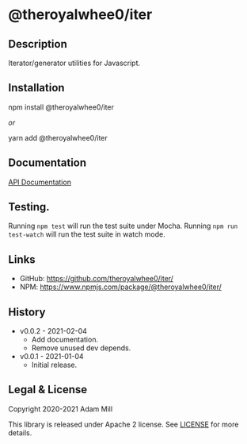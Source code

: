 # @theroyalwhee0/iter

## Description
Iterator/generator utilities for Javascript.


## Installation
npm install @theroyalwhee0/iter

*or*

yarn add @theroyalwhee0/iter


## Documentation
[API Documentation](https://theroyalwhee0.github.io/iter/)


## Testing.
Running ```npm test``` will run the test suite under Mocha. Running ```npm run test-watch``` will run the test suite in watch mode.


## Links
- GitHub: https://github.com/theroyalwhee0/iter/
- NPM: https://www.npmjs.com/package/@theroyalwhee0/iter/


## History
- v0.0.2 - 2021-02-04
  - Add documentation.
  - Remove unused dev depends.
- v0.0.1 - 2021-01-04
  - Initial release.


## Legal & License
Copyright 2020-2021 Adam Mill

This library is released under Apache 2 license. See [LICENSE](https://github.com/theroyalwhee0/iter/blob/master/LICENSE) for more details.
